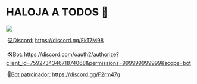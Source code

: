 # HALOJA A TODOS 👋

![](https://cdn.discordapp.com/attachments/732365741826768897/761813255269777418/The_god_.gif)

·[💻Discord:](https://discord.gg/EkT7M98) https://discord.gg/EkT7M98

·[🛠Bot:](https://discord.com/oauth2/authorize?client_id=759273434671874068&permissions=999999999999999999999999999&scope=bot)  https://discord.com/oauth2/authorize?client_id=759273434671874068&permissions=999999999999&scope=bot

·[📢Bot patrcinador:](https://discord.gg/F2rm47g) https://discord.gg/F2rm47g


